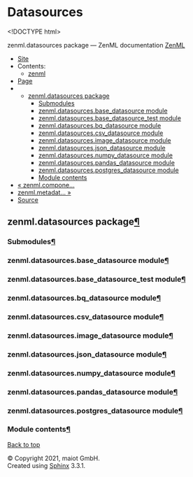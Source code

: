 # Datasources

&lt;!DOCTYPE html&gt;

zenml.datasources package — ZenML documentation  [ZenML](https://github.com/maiot-io/zenml/tree/835d32fc4f6d33eb691f0e8311720240e7fa51d1/docs/sphinx_docs/_build/html/index.html)

*  [Site](https://github.com/maiot-io/zenml/tree/835d32fc4f6d33eb691f0e8311720240e7fa51d1/docs/sphinx_docs/_build/html/index.html)
  * Contents:
    * [zenml](https://github.com/maiot-io/zenml/tree/835d32fc4f6d33eb691f0e8311720240e7fa51d1/docs/sphinx_docs/_build/html/modules.html)
*  [Page](zenml.datasources.md)
  * * [zenml.datasources package](zenml.datasources.md)
      * [Submodules](zenml.datasources.md#submodules)
      * [zenml.datasources.base\_datasource module](zenml.datasources.md#zenml-datasources-base-datasource-module)
      * [zenml.datasources.base\_datasource\_test module](zenml.datasources.md#zenml-datasources-base-datasource-test-module)
      * [zenml.datasources.bq\_datasource module](zenml.datasources.md#zenml-datasources-bq-datasource-module)
      * [zenml.datasources.csv\_datasource module](zenml.datasources.md#zenml-datasources-csv-datasource-module)
      * [zenml.datasources.image\_datasource module](zenml.datasources.md#zenml-datasources-image-datasource-module)
      * [zenml.datasources.json\_datasource module](zenml.datasources.md#zenml-datasources-json-datasource-module)
      * [zenml.datasources.numpy\_datasource module](zenml.datasources.md#zenml-datasources-numpy-datasource-module)
      * [zenml.datasources.pandas\_datasource module](zenml.datasources.md#zenml-datasources-pandas-datasource-module)
      * [zenml.datasources.postgres\_datasource module](zenml.datasources.md#zenml-datasources-postgres-datasource-module)
      * [Module contents](zenml.datasources.md#module-contents)
* [ « zenml.compone...](zenml.components/zenml.components.transform_simple.md)
* [ zenml.metadat... »](zenml.metadata.md)
*  [Source](https://github.com/maiot-io/zenml/tree/835d32fc4f6d33eb691f0e8311720240e7fa51d1/docs/sphinx_docs/_build/html/_sources/zenml.datasources.rst.txt)

## zenml.datasources package[¶](zenml.datasources.md#zenml-datasources-package)

### Submodules[¶](zenml.datasources.md#submodules)

### zenml.datasources.base\_datasource module[¶](zenml.datasources.md#zenml-datasources-base-datasource-module)

### zenml.datasources.base\_datasource\_test module[¶](zenml.datasources.md#zenml-datasources-base-datasource-test-module)

### zenml.datasources.bq\_datasource module[¶](zenml.datasources.md#zenml-datasources-bq-datasource-module)

### zenml.datasources.csv\_datasource module[¶](zenml.datasources.md#zenml-datasources-csv-datasource-module)

### zenml.datasources.image\_datasource module[¶](zenml.datasources.md#zenml-datasources-image-datasource-module)

### zenml.datasources.json\_datasource module[¶](zenml.datasources.md#zenml-datasources-json-datasource-module)

### zenml.datasources.numpy\_datasource module[¶](zenml.datasources.md#zenml-datasources-numpy-datasource-module)

### zenml.datasources.pandas\_datasource module[¶](zenml.datasources.md#zenml-datasources-pandas-datasource-module)

### zenml.datasources.postgres\_datasource module[¶](zenml.datasources.md#zenml-datasources-postgres-datasource-module)

### Module contents[¶](zenml.datasources.md#module-contents)

 [Back to top](zenml.datasources.md)

 © Copyright 2021, maiot GmbH.  
 Created using [Sphinx](http://sphinx-doc.org/) 3.3.1.  


